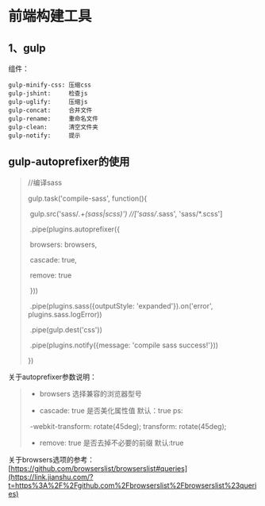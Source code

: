 # 前端构建工具

## 1、gulp

组件：

~~~
gulp-minify-css: 压缩css
gulp-jshint:     检查js
gulp-uglify:     压缩js
gulp-concat:     合并文件
gulp-rename:     重命名文件
gulp-clean:      清空文件夹
gulp-notify:     提示
~~~

## gulp-autoprefixer的使用

> //编译sass
>
> gulp.task('compile-sass', function(){
>
> ​    gulp.src('sass/*.+(sass|scss)')    //['sass/*.sass', 'sass/*.scss']
>
> ​    .pipe(plugins.autoprefixer({
>
> ​        browsers: browsers,
>
> ​        cascade: true,  
>
> ​        remove: true
>
> ​    }))
>
> ​    .pipe(plugins.sass({outputStyle: 'expanded'}).on('error', plugins.sass.logError))
>
> ​    .pipe(gulp.dest('css'))
>
> ​    .pipe(plugins.notify({message: 'compile sass success!'}))
>
> })

关于autoprefixer参数说明：

>* browsers               选择兼容的浏览器型号
>
>* cascade: true        是否美化属性值 默认：true   ps:
>
>  ​				-webkit-transform: rotate(45deg);
>  					       transform: rotate(45deg);
>
>* remove: true         是否去掉不必要的前缀 默认:true
>
>

关于browsers选项的参考：[https://github.com/browserslist/browserslist#queries](https://link.jianshu.com/?t=https%3A%2F%2Fgithub.com%2Fbrowserslist%2Fbrowserslist%23queries) 
